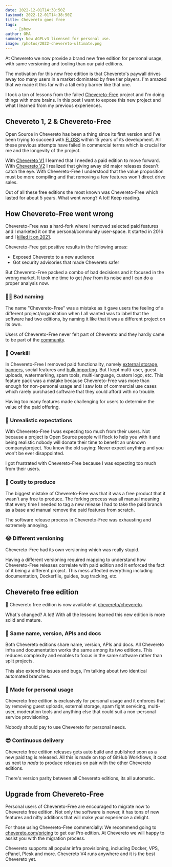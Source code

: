 ```yaml
---
date: 2022-12-01T14:38:50Z
lastmod: 2022-12-01T14:38:50Z
title: Chevereto goes free
tags:
    - 🤯show
author: OMA
summary: Now AGPLv3 licensed for personal use.
image: /photos/2022-chevereto-ultimate.png
---
```


At Chevereto we now provide a brand new free edition for personal usage, with same versioning and tooling than our paid editions.

The motivation for this new free edition is that Chevereto's paywall drives away too many users in a market dominated by free tier players. I'm amazed that we made it this far with a tall entry barrier like that one.

I took a ton of lessons from the failed [Chevereto-Free](https://github.com/rodber/chevereto-free) project and I'm doing things with more brains. In this post I want to expose this new project and what I learned from my previous experiences.

## Chevereto 1, 2 & Chevereto-Free

Open Source in Chevereto has been a thing since its first version and I've been trying to succeed with [FLOSS](https://en.wikipedia.org/wiki/Free_and_open-source_software) within 15 years of its development. All these previous attempts have failed in commercial terms which is crucial for me and the longevity of the project.

With [Chevereto V1](https://releases.chevereto.com/1.X/) I learned that I needed a paid edition to move forward. With [Chevereto V2](https://releases.chevereto.com/2.X/) I realized that giving away old major releases doesn't catch the eye. With Chevereto-Free I understood  that the value proposition must be more compiling and that removing a few features won't direct drive sales.

Out of all these free editions the most known was Chevereto-Free which lasted for about 5 years. What went wrong? A lot! Keep reading.

## How Chevereto-Free went wrong

Chevereto-Free was a hard-fork where I removed selected paid features and I marketed it on the personal/community user-space. It started in 2016 and I [killed it on 2021](../2021/2021-06-25-adios-chevereto-free.md).

Chevereto-Free got positive results in the following areas:

* Exposed Chevereto to a new audience
* Got security advisories that made Chevereto safer

But Chevereto-Free packed a combo of bad decisions and it focused in the wrong market. It took me time to get *free* from its noise and I can do a proper analysis now.

### 😵‍💫 Bad naming

The name "Chevereto-Free" was a mistake as it gave users the feeling of a different project/organization when I all wanted was to label that the software had two editions, by naming it like that it was a different project on its own.

Users of Chevereto-Free never felt part of Chevereto and they hardly came to be part of the [community](https://chevereto.com/community/).

### 🥵 Overkill

In Chevereto-Free I removed paid functionality, namely [external storage](https://v4-admin.chevereto.com/features/external-storage.html), [banners](https://v4-admin.chevereto.com/settings/banners.html), social features and [bulk importing](https://v4-admin.chevereto.com/dashboard/bulk-importer.html). But I kept multi-user, guest uploads, watermarking, spam tools, multi-language, custom logo, etc. This feature pack was a mistake because Chevereto-Free was more than enough for non-personal usage and I saw lots of commercial use cases which rarely purchased software that they could afford with no trouble.

Having too many features made challenging for users to determine the value of the paid offering.

### 🤪 Unrealistic expectations

With Chevereto-Free I was expecting too much from their users. Not because a project is Open Source people will flock to help you with it and being realistic nobody will donate their time to benefit an unknown company/project. You know the old saying: Never expect anything and you won't be ever disappointed.

I got frustrated with Chevereto-Free because I was expecting too much from their users.

### 💸 Costly to produce

The biggest mistake of Chevereto-Free was that it was a free product that it wasn't any free to produce. The forking process was all manual meaning that every time I needed to tag a new release I had to take the paid branch as a base and manual remove the paid features from scratch.

The software release process in Chevereto-Free was exhausting and extremely annoying.

### 😭 Different versioning

Chevereto-Free had its own versioning which was really stupid.

Having a different versioning required mapping to understand how Chevereto-Free releases correlate with paid edition and it enforced the fact of it being a different project. This mess affected everything including documentation, Dockerfile, guides, bug tracking, etc.

## Chevereto free edition

🥳 Chevereto free edition is now available at [chevereto/chevereto](https://github.com/chevereto/chevereto).

What's changed? A lot! With all the lessons learned this new edition is more solid and mature.

### 🎉 Same name, version, APIs and docs

Both Chevereto editions share name, version, APIs and docs. All Chevereto infra and documentation works the same among its two editions. This reduces complexity and enables to focus in the same software rather than split projects.

This also extend to issues and bugs, I'm talking about two identical automated branches.

### 🥹 Made for personal usage

Chevereto free edition is exclusively for personal usage and it enforces that by removing guest uploads, external storage, spam fight servicing, multi-user, moderation tools and anything else that could suit a non-personal service provisioning.

Nobody should pay to use Chevereto for personal needs.

### 😎 Continuous delivery

Chevereto free edition releases gets auto build and published soon as a new paid tag is released. All this is made on top of GitHub Workflows, it cost us next to *nada* to produce releases on pair with the other Chevereto editions.

There's version parity between all Chevereto editions, its all automatic.

## Upgrade from Chevereto-Free

Personal users of Chevereto-Free are encouraged to migrate now to Chevereto free edition. Not only the software is newer, it has tons of new features and nifty additions that will make your experience a delight.

For those using Chevereto-Free commercially: We recommend going to [chevereto.com/pricing](https://chevereto.com/pricing) to get our Pro edition. At Chevereto we will happy to assist you with the migration process.

Chevereto supports all popular infra provisioning, including Docker, VPS, cPanel, Plesk and more. Chevereto V4 runs anywhere and it is the best Chevereto yet.
